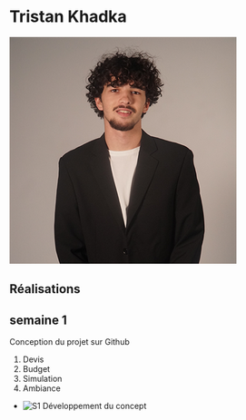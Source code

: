 # Tristan Khadka

 ![Tristan](medias/tristan.png)

 ## Réalisations

## semaine 1
Conception du projet sur Github 

1. Devis
2. Budget
3. Simulation
4. Ambiance

* ![S1 Développement du concept](.././Assets/Images/Realisation/Capture.PNG)
